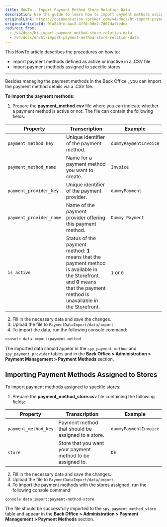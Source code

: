 ```yaml
---
title: HowTo - Import Payment Method Store Relation Data
description: Use the guide to learn how to import payment methods assigned to stores via s .CSV file.
originalLink: https://documentation.spryker.com/v4/docs/ht-import-payment-method-store-relation-data
originalArticleId: 0fa840fe-bac8-4ff0-9de2-7d07daf4edea
redirect_from:
  - /v4/docs/ht-import-payment-method-store-relation-data
  - /v4/docs/en/ht-import-payment-method-store-relation-data
---
```


This HowTo article describes the procedures on how to:

* import payment methods defined as active or inactive in a .CSV file
* import payment methods assigned to specific stores
***
 
Besides managing the payment methods in the Back Office <!-- link -->, you can import the payment method details via a .CSV file.

**To import the payment methods:**

1. Prepare the **payment_method.csv** file where you can indicate whether a payment method is active or not. The file can contain the following fields:

| Property | Transcription | Example |
| --- | --- | --- |
| `payment_method_key` | Unique identifier of the payment method. | `dummyPaymentInvoice` |
| `payment_method_name` | Name for a payment method you want to create.  | `Invoice` |
| `payment_provider_key` | Unique identifier of the payment provider. | `dummyPayment` |
| `payment_provider_name` | Name of the payment provider offering this payment method. | `Dummy Payment` |
| `is_active` | Status of the payment method: **1** means that the payment method is available in the Storefront, and **0** means that the payment method is unavailable in the Storefront. | `1` or `0` |

2. Fill in the necessary data and save the changes.
3. Upload the file to `PaymentDataImport/data/import`. 
4. To import the data, run the following console command:

```bash
console data:import:payment-method
```
The imported data should appear in the `spy_payment_method` and `spy_payment_provider` tables and in the **Back Office > Administration > Payment Management > Payment Methods** section.

## Importing Payment Methods Assigned to Stores
To import payment methods assigned to specific stores:

1. Prepare the **payment_method_store.cs**v file containing the following fields:


| Property | Transcription | Example |
| --- | --- | --- |
| `payment_method_key` | Payment method that should be assigned to a store. | `dummyPaymentInvoice` |
| `store` | Store that you want your payment method to be assigned to.  | `DE` |

2. Fill in the necessary data and save the changes.
3. Upload the file to `PaymentDataImport/data/import`.
4. To import the payment methods with the stores assigned, run the following console command:

```bash
console data:import:payment-method-store
```
The file should be successfully imported to the `spy_payment_method_store` table and appear in the **Back Office > Administration > Payment Management > Payment Methods** section. 
